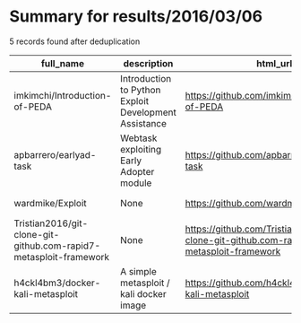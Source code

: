
# Summary for results/2016/03/06
    
5 records found after deduplication

| full_name | description | html_url | matched_list | matched_count | pushed_at | size | stargazers_count | language | forks_count | vul_ids |
|-------------------------------------------------------------------|-------------------------------------------------------|--------------------------------------------------------------------------------------|----------------------------------|-----------------|---------------------------|--------|--------------------|------------|---------------|-----------|
| imkimchi/Introduction-of-PEDA | Introduction to Python Exploit Development Assistance | https://github.com/imkimchi/Introduction-of-PEDA | ['exploit'] | 1 | 2016-03-06 09:04:22+00:00 | 5 | 6 | | 1 | [] |
| apbarrero/earlyad-task | Webtask exploiting Early Adopter module | https://github.com/apbarrero/earlyad-task | ['exploit'] | 1 | 2016-03-06 22:42:05+00:00 | 37 | 0 | JavaScript | 0 | [] |
| wardmike/Exploit | None | https://github.com/wardmike/Exploit | ['exploit'] | 1 | 2016-03-06 19:00:54+00:00 | 5 | 0 | C | 0 | [] |
| Tristian2016/git-clone-git-github.com-rapid7-metasploit-framework | None | https://github.com/Tristian2016/git-clone-git-github.com-rapid7-metasploit-framework | ['metasploit module OR payload'] | 1 | 2016-03-06 20:48:36+00:00 | 0 | 0 | nan | 0 | [] |
| h4ckl4bm3/docker-kali-metasploit | A simple metasploit / kali docker image | https://github.com/h4ckl4bm3/docker-kali-metasploit | ['metasploit module OR payload'] | 1 | 2016-03-06 02:40:42+00:00 | 0 | 0 | nan | 0 | [] |
